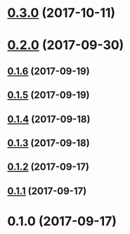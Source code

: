 <a name="0.3.0"></a>
# [0.3.0](https://github.com/murek85/ngx-mgauge/compare/v0.2.0...v0.3.0) (2017-10-11)



<a name="0.2.0"></a>
# [0.2.0](https://github.com/murek85/ngx-mgauge/compare/v0.1.6...v0.2.0) (2017-09-30)



<a name="0.1.6"></a>
## [0.1.6](https://github.com/murek85/ngx-mgauge/compare/v0.1.5...v0.1.6) (2017-09-19)



<a name="0.1.5"></a>
## [0.1.5](https://github.com/murek85/ngx-mgauge/compare/v0.1.4...v0.1.5) (2017-09-19)



<a name="0.1.4"></a>
## [0.1.4](https://github.com/murek85/ngx-mgauge/compare/v0.1.3...v0.1.4) (2017-09-18)



<a name="0.1.3"></a>
## [0.1.3](https://github.com/murek85/ngx-mgauge/compare/v0.1.2...v0.1.3) (2017-09-18)



<a name="0.1.2"></a>
## [0.1.2](https://github.com/murek85/ngx-mgauge/compare/v0.1.1...v0.1.2) (2017-09-17)



<a name="0.1.1"></a>
## [0.1.1](https://github.com/murek85/ngx-mgauge/compare/v0.1.0...v0.1.1) (2017-09-17)



<a name="0.1.0"></a>
# 0.1.0 (2017-09-17)




